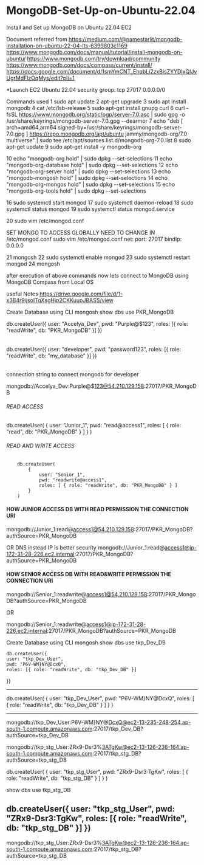 # MongoDB-Set-Up-on-Ubuntu-22.04
Install and Set up MongoDB on Ubuntu 22.04 EC2


Document referred from
https://medium.com/@namestarlit/mongodb-installation-on-ubuntu-22-04-lts-6399803c1169
https://www.mongodb.com/docs/manual/tutorial/install-mongodb-on-ubuntu/
https://www.mongodb.com/try/download/community
https://www.mongodb.com/docs/compass/current/install/
https://docs.google.com/document/d/1smYmCNT_EhqbLi2zxBisZYYDIxQlJvUgrMdFlzOqMys/edit?pli=1




*Launch EC2 Ubuntu 22.04
security group: tcp 27017 0.0.0.0/0


Commands used
1  sudo apt update
    2  apt-get upgrade
    3  sudo apt install mongodb
    4  cat /etc/lsb-release
    5  sudo apt-get install gnupg curl
    6  curl -fsSL https://www.mongodb.org/static/pgp/server-7.0.asc |    sudo gpg -o /usr/share/keyrings/mongodb-server-7.0.gpg    --dearmor
    7  echo "deb [ arch=amd64,arm64 signed-by=/usr/share/keyrings/mongodb-server-7.0.gpg ] https://repo.mongodb.org/apt/ubuntu jammy/mongodb-org/7.0 multiverse" | sudo tee /etc/apt/sources.list.d/mongodb-org-7.0.list
    8  sudo apt-get update
    9  sudo apt-get install -y mongodb-org
    
   10  echo "mongodb-org hold" | sudo dpkg --set-selections
   11  echo "mongodb-org-database hold" | sudo dpkg --set-selections
   12  echo "mongodb-org-server hold" | sudo dpkg --set-selections
   13  echo "mongodb-mongosh hold" | sudo dpkg --set-selections
   14  echo "mongodb-org-mongos hold" | sudo dpkg --set-selections
   15  echo "mongodb-org-tools hold" | sudo dpkg --set-selections
   
   16  sudo systemctl start mongod
   17  sudo systemctl daemon-reload
   18  sudo systemctl status mongod
   19  sudo systemctl status mongod.service
   
   20  sudo vim /etc/mongod.conf
   
   SET MONGO TO ACCESS GLOBALLY
   NEED TO CHANGE IN /etc/mongod.conf
    sudo vim /etc/mongod.conf
    net:
    port: 27017
    bindIp: 0.0.0.0 
   
   21  mongosh
   22  sudo systemctl enable mongod
   23  sudo systemctl restart mongod
   24  mongosh

   after execution of above commands now lets connect to MongoDB using MongoDB Compass from Local OS


   useful Notes
   https://drive.google.com/file/d/1-x3B4r9ijsoITqXsgHjp2CKKuupJBASS/view

   Create Database using CLI
   mongosh
   show dbs
   use PKR_MongoDB

   db.createUser({
    user: "Accelya_Dev",
    pwd: "Purple@$123",
    roles: [{ role: "readWrite", db: "PKR_MongoDB" }]
})



######
db.createUser({
    user: "developer",
    pwd: "password123",
    roles: [{ role: "readWrite", db: "my_database" }]
})
######

connection string to connect mongodb for developer

mongodb://Accelya_Dev:Purple@$123@54.210.129.158:27017/PKR_MongoDB

###### READ ACCESS #####

db.createUser(
            {
                user: "Junior_1",
                pwd: "read@access1",
                roles: [ { role: "read", db: "PKR_MongoDB" } ]
            }
        )

###### READ AND WRITE ACCESS #####

        db.createUser(
            {
                user: "Senior_1",
                pwd: "readwrite@access1",
                roles: [ { role: "readWrite", db: "PKR_MongoDB" } ]
            }
        )


#### HOW JUNIOR ACCESS DB WITH READ PERMISSION THE CONNECTION URI ####
mongodb://Junior_1:read@access1@54.210.129.158:27017/PKR_MongoDB?authSource=PKR_MongoDB

OR DNS instead IP is better security
mongodb://Junior_1:read@access1@ip-172-31-28-226.ec2.internal:27017/PKR_MongoDB?authSource=PKR_MongoDB




#### HOW SENIOR ACCESS DB WITH READ&WRITE PERMISSION THE CONNECTION URI ####
mongodb://Senior_1:readwrite@access1@54.210.129.158:27017/PKR_MongoDB?authSource=PKR_MongoDB

OR  

mongodb://Senior_1:readwrite@access1@ip-172-31-28-226.ec2.internal:27017/PKR_MongoDB?authSource=PKR_MongoDB




Create Database using CLI
   mongosh
   show dbs
   use tkp_Dev_DB

    db.createUser({
    user: "tkp_Dev_User",
    pwd: "P6V-WM}NY@DcxQ",
    roles: [{ role: "readWrite", db: "tkp_Dev_DB" }]
})


--------------------------------------------------------------------

db.createUser(
            {
                user: "tkp_Dev_User",
                pwd: "P6V-WM}NY@DcxQ",
                roles: [ { role: "readWrite", db: "tkp_Dev_DB" } ]
            }
        )

------------------------------------------------------------------------
mongodb://tkp_Dev_User:P6V-WM}NY@DcxQ@ec2-13-235-248-254.ap-south-1.compute.amazonaws.com:27017/tkp_Dev_DB?authSource=tkp_Dev_DB


mongodb://tkp_stg_User:ZRx9-Dsr3%3ATgKw@ec2-13-126-236-164.ap-south-1.compute.amazonaws.com:27017/tkp_stg_DB?authSource=tkp_stg_DB




db.createUser(
            {
                user: "tkp_stg_User",
                pwd: "ZRx9-Dsr3:TgKw",
                roles: [ { role: "readWrite", db: "tkp_stg_DB" } ]
            }
        )

show dbs
   use tkp_stg_DB

   db.createUser({
    user: "tkp_stg_User",
    pwd: "ZRx9-Dsr3:TgKw",
    roles: [{ role: "readWrite", db: "tkp_stg_DB" }]
})
-----------------------------------------------------------------------------------------------------------

mongodb://tkp_stg_User:ZRx9-Dsr3%3ATgKw@ec2-13-126-236-164.ap-south-1.compute.amazonaws.com:27017/tkp_stg_DB?authSource=tkp_stg_DB




   
